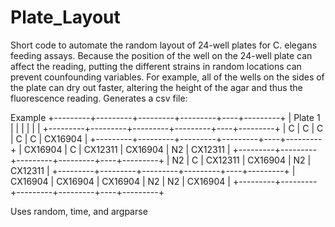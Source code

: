 # Plate_Layout

Short code to automate the random layout of 24-well plates for C. elegans feeding assays. Because the position of the well on the 24-well plate can affect the reading, putting the different strains in random locations can prevent counfounding variables. For example, all of the wells on the sides of the plate can dry out faster, altering the height of the agar and thus the fluorescence reading. Generates a csv file:

Example
+---------+---------+---------+---------+----+---------+
| Plate 1 |         |         |         |    |         |
+---------+---------+---------+---------+----+---------+
| C       | C       | C       | C       | C  | CX16904 |
+---------+---------+---------+---------+----+---------+
| CX16904 | C       | CX12311 | CX16904 | N2 | CX12311 |
+---------+---------+---------+---------+----+---------+
| N2      | C       | CX12311 | CX16904 | N2 | CX12311 |
+---------+---------+---------+---------+----+---------+
| CX16904 | CX16904 | CX16904 | N2      | N2 | CX16904 |
+---------+---------+---------+---------+----+---------+

Uses random, time, and argparse
